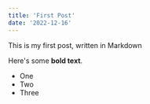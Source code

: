 ```yaml
---
title: 'First Post'
date: '2022-12-16'
---
```


This is my first post, written in Markdown

Here's some **bold text**.

- One
- Two
- Three
